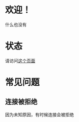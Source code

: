 # 欢迎！
什么也没有
# 状态
请访问[这个页面](https://downforeveryoneorjustme.com/hong1350.dpdns.org)
# 常见问题
## 连接被拒绝
因为未知原因，有时候连接会被拒绝